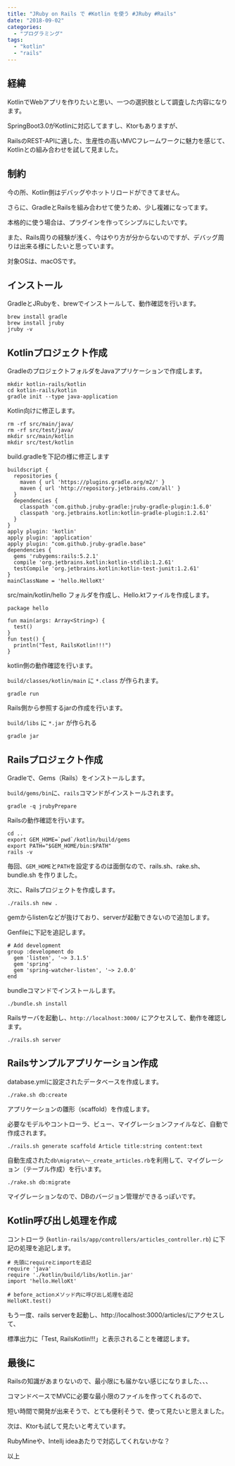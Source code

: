 ```yaml
---
title: "JRuby on Rails で #Kotlin を使う #JRuby #Rails"
date: "2018-09-02"
categories: 
  - "プログラミング"
tags: 
  - "kotlin"
  - "rails"
---
```


## 経緯

KotlinでWebアプリを作りたいと思い、一つの選択肢として調査した内容になります。

SpringBoot3.0がKotlinに対応してますし、Ktorもありますが、

RailsのREST-APIに適した、生産性の高いMVCフレームワークに魅力を感じて、Kotlinとの組み合わせを試して見ました。

## 制約

今の所、Kotlin側はデバッグやホットリロードができてません。

さらに、GradleとRailsを組み合わせて使うため、少し複雑になってます。

本格的に使う場合は、プラグインを作ってシンプルにしたいです。

また、Rails周りの経験が浅く、今はやり方が分からないのですが、デバッグ周りは出来る様にしたいと思っています。

対象OSは、macOSです。

## インストール

GradleとJRubyを、brewでインストールして、動作確認を行います。

```
brew install gradle
brew install jruby
jruby -v
```

## Kotlinプロジェクト作成

GradleのプロジェクトフォルダをJavaアプリケーションで作成します。

```
mkdir kotlin-rails/kotlin
cd kotlin-rails/kotlin
gradle init --type java-application
```

Kotlin向けに修正します。

```
rm -rf src/main/java/
rm -rf src/test/java/
mkdir src/main/kotlin
mkdir src/test/kotlin
```

build.gradleを下記の様に修正します

```
buildscript {
  repositories {
    maven { url 'https://plugins.gradle.org/m2/' }
    maven { url 'http://repository.jetbrains.com/all' }
  }
  dependencies {
    classpath 'com.github.jruby-gradle:jruby-gradle-plugin:1.6.0'
    classpath 'org.jetbrains.kotlin:kotlin-gradle-plugin:1.2.61'
  }
}
apply plugin: 'kotlin'
apply plugin: 'application'
apply plugin: "com.github.jruby-gradle.base"
dependencies {
  gems 'rubygems:rails:5.2.1'
  compile 'org.jetbrains.kotlin:kotlin-stdlib:1.2.61'
  testCompile 'org.jetbrains.kotlin:kotlin-test-junit:1.2.61'
}
mainClassName = 'hello.HelloKt'
```

src/main/kotlin/hello フォルダを作成し、Hello.ktファイルを作成します。

```
package hello

fun main(args: Array<String>) {
  test()
}
fun test() {
  println("Test, RailsKotlin!!!")
}
```

kotlin側の動作確認を行います。

`build/classes/kotlin/main` に `*.class` が作られます。  

```
gradle run
```

Rails側から参照するjarの作成を行います。

`build/libs` に `*.jar` が作られる

```
gradle jar
```

## Railsプロジェクト作成

Gradleで、Gems（Rails）をインストールします。

`build/gems/bin`に、`rails`コマンドがインストールされます。

```
gradle -q jrubyPrepare
```

Railsの動作確認を行います。

```
cd ..
export GEM_HOME=`pwd`/kotlin/build/gems
export PATH="$GEM_HOME/bin:$PATH"
rails -v
```

毎回、`GEM_HOME`と`PATH`を設定するのは面倒なので、rails.sh、rake.sh、bundle.sh を作りました。

次に、Railsプロジェクトを作成します。

```
./rails.sh new . 
```

gemからlistenなどが抜けており、serverが起動できないので追加します。

Genfileに下記を追記します。

```
# Add development
group :development do
  gem 'listen', '~> 3.1.5'
  gem 'spring'
  gem 'spring-watcher-listen', '~> 2.0.0'
end
```

bundleコマンドでインストールします。

```
./bundle.sh install
```

Railsサーバを起動し、`http://localhost:3000/` にアクセスして、動作を確認します。

```
./rails.sh server
```

## Railsサンプルアプリケーション作成

database.ymlに設定されたデータベースを作成します。

```
./rake.sh db:create
```

アプリケーションの雛形（scaffold）を作成します。

必要なモデルやコントローラ、ビュー、マイグレーションファイルなど、自動で作成されます。

```
./rails.sh generate scaffold Article title:string content:text
```

自動生成された`db\migrate\〜_create_articles.rb`を利用して、マイグレーション（テーブル作成）を行います。

```
./rake.sh db:migrate
```

マイグレーションなので、DBのバージョン管理ができるっぽいです。

## Kotlin呼び出し処理を作成

コントローラ (`kotlin-rails/app/controllers/articles_controller.rb`) に下記の処理を追記します。

```
# 先頭にrequireとimportを追記
require 'java'
require './kotlin/build/libs/kotlin.jar'
import 'hello.HelloKt'

# before_actionメソッド内に呼び出し処理を追記
HelloKt.test()
```

もう一度、rails serverを起動し、http://localhost:3000/articles/にアクセスして、

標準出力に「Test, RailsKotlin!!!」と表示されることを確認します。

## 最後に

Railsの知識があまりないので、最小限にも届かない感じになりました、、、

コマンドベースでMVCに必要な最小限のファイルを作ってくれるので、

短い時間で開発が出来そうで、とても便利そうで、使って見たいと思えました。

次は、Ktorも試して見たいと考えています。

RubyMineや、Intellj ideaあたりで対応してくれないかな？

以上

